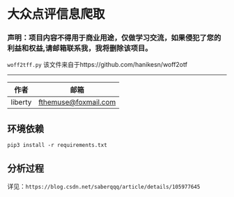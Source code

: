 # 大众点评信息爬取

### 声明：项目内容不得用于商业用途，仅做学习交流，如果侵犯了您的利益和权益,请邮箱联系我，我将删除该项目。

`woff2tff.py` 该文件来自于https://github.com/hanikesn/woff2otf

------



| 作者    | 邮箱                 |
| ------- | -------------------- |
| liberty | fthemuse@foxmail.com |



## 环境依赖

```
pip3 install -r requirements.txt
```



## 分析过程

详见：`https://blog.csdn.net/saberqqq/article/details/105977645`
